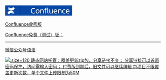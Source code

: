   
![](https://raw.githubusercontent.com/cshgjy/images/master/other/20190915080807.jpg)  

[Confluence收费版](https://ahui.atlassian.net/wiki/spaces/AHUI01/pages/196609)  

[Confluence免费（测试）版：](https://n2cmsdocs.atlassian.net/wiki/discover/all-updates)  

---

[微信公众号语法](https://raw.githubusercontent.com/cshgjy/images/master/other/20190918105122.jpg
)  

[![](http://www.wulihub.com.cn/project/daniu/images/default/logo.png ':size=120 静态网站托管：覆盖更新zip包，分享链接不变；
分享链接可以设置密码保护，访问需输入密码；
付费版到期后，旧文件可以继续编辑
每项目不限覆盖更新次数，单个文件上传限制为50M')](http://www.wulihub.com.cn/)
